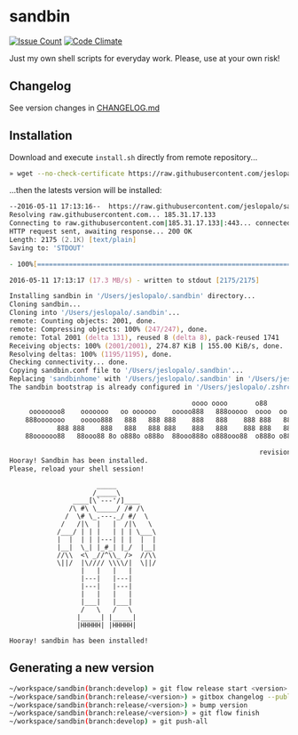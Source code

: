 # sandbin

[![Issue Count](https://codeclimate.com/github/jeslopalo/sandbin/badges/issue_count.svg)](https://codeclimate.com/github/jeslopalo/sandbin)
[![Code Climate](https://codeclimate.com/github/jeslopalo/sandbin/badges/gpa.svg)](https://codeclimate.com/github/jeslopalo/sandbin)

Just my own shell scripts for everyday work. Please, use at your own risk!

## Changelog

See version changes in [CHANGELOG.md](CHANGELOG.md)

## Installation

Download and execute ```install.sh``` directly from remote repository...

```zsh
» wget --no-check-certificate https://raw.githubusercontent.com/jeslopalo/sandbin/master/install.sh -O - | zsh
```

...then the latests version will be installed:

```zsh
--2016-05-11 17:13:16--  https://raw.githubusercontent.com/jeslopalo/sandbin/master/install.sh
Resolving raw.githubusercontent.com... 185.31.17.133
Connecting to raw.githubusercontent.com|185.31.17.133|:443... connected.
HTTP request sent, awaiting response... 200 OK
Length: 2175 (2.1K) [text/plain]
Saving to: 'STDOUT'

- 100%[==============================================================================================>]   2.12K  --.-KB/s    in 0s

2016-05-11 17:13:17 (17.3 MB/s) - written to stdout [2175/2175]

Installing sandbin in '/Users/jeslopalo/.sandbin' directory...
Cloning sandbin...
Cloning into '/Users/jeslopalo/.sandbin'...
remote: Counting objects: 2001, done.
remote: Compressing objects: 100% (247/247), done.
remote: Total 2001 (delta 131), reused 8 (delta 8), pack-reused 1741
Receiving objects: 100% (2001/2001), 274.87 KiB | 155.00 KiB/s, done.
Resolving deltas: 100% (1195/1195), done.
Checking connectivity... done.
Copying sandbin.conf file to '/Users/jeslopalo/.sandbin'...
Replacing 'sandbinhome' with '/Users/jeslopalo/.sandbin' in '/Users/jeslopalo/.sandbin/sandbin.conf' file
The sandbin bootstrap is already configured in '/Users/jeslopalo/.zshrc'

                                              oooo oooo       o88
     oooooooo8    ooooooo   oo oooooo    ooooo888   888ooooo  oooo  oo oooooo
    888ooooooo    ooooo888   888   888 888    888   888    888 888   888   888
            888 888    888   888   888 888    888   888    888 888   888   888
    88oooooo88   88ooo88 8o o888o o888o  88ooo888o o888ooo88  o888o o888o o888o

                                                               revision: 0.42.1
Hooray! Sandbin has been installed.
Please, reload your shell session!
```

```
                      _____
                     /_____\
                ____[\`---'/]____
               /\ #\ \_____/ /# /\
              /  \# \_.---._/ #/  \
             /   /|\  |   |  /|\   \
            /___/ | | |   | | | \___\
            |  |  | | |---| | |  |  |
            |__|  \_| |_#_| |_/  |__|
            //\\  <\ _//^\\_ />  //\\
            \||/  |\//// \\\\/|  \||/
                  |   |   |   |
                  |---|   |---|
                  |---|   |---|
                  |   |   |   |
                  |___|   |___|
                  /   \   /   \
                 |_____| |_____|
                 |HHHHH| |HHHHH|

Hooray! sandbin has been installed!
```

## Generating a new version

```sh
~/workspace/sandbin(branch:develop) » git flow release start <version>
~/workspace/sandbin(branch:release/<version>) » gitbox changelog --publish "<tag version message>"
~/workspace/sandbin(branch:release/<version>) » bump version
~/workspace/sandbin(branch:release/<version>) » git flow finish
~/workspace/sandbin(branch:develop) » git push-all
```
